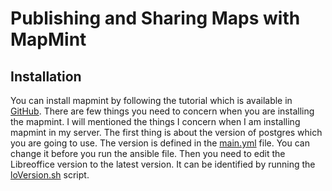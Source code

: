 # Publishing and Sharing Maps with MapMint 

## Installation 
You can install mapmint by following the tutorial which is available in [GitHub](http://mapmint.github.io/userguide-fr/en/introduction/installmapmint.html).
There are few things you need to concern when you are installing the mapmint. I will mentioned the things I concern when I am installing mapmint in my server. The first thing is about the version of postgres which you are going to use. The version is defined in the [main.yml](https://github.com/mapmint/ansible-roles/blob/master/ubuntu/dependencies/vars/main.yml) file. You can change it before you run the ansible file. Then you need to edit the Libreoffice version to the latest version. It can be identified by running the [loVersion.sh](https://github.com/mapmint/ansible-roles/tree/master/scripts) script. 

